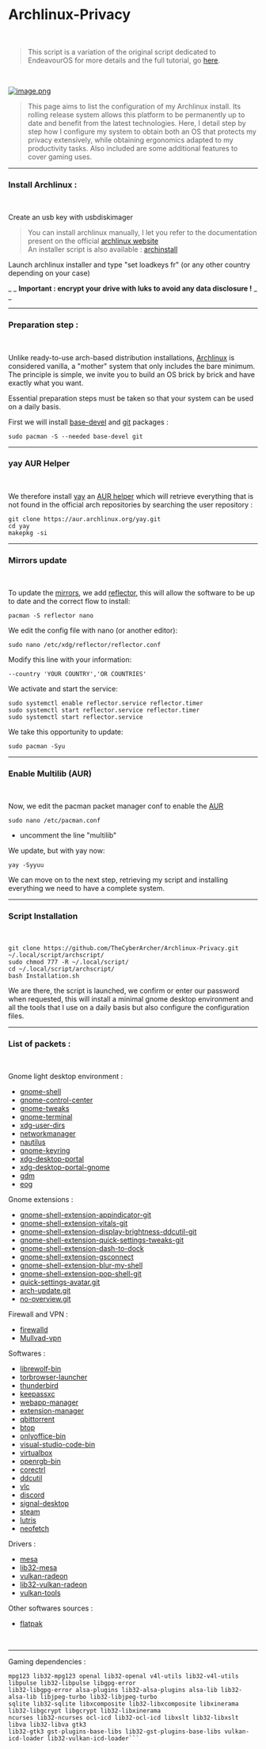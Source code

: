 # Archlinux-Privacy

<br />

>This script is a variation of the original script dedicated to EndeavourOS for more details and the full tutorial, go [here](https://github.com/TheCyberArcher/EndeavourOS-Privacy). 

<br />

[![image.png](https://i.postimg.cc/cLCDrmmq/image.png)](https://postimg.cc/YvcNPQZ8)

>This page aims to list the configuration of my Archlinux install. Its rolling release system allows this platform to be permanently up to date and benefit from the latest technologies. Here, I detail step by step how I configure my system to obtain both an OS that protects my privacy extensively, while obtaining ergonomics adapted to my productivity tasks. Also included are some additional features to cover gaming uses.

---

### Install Archlinux : 

<br />

Create an usb key with usbdiskimager

>You can install archlinux manually, I let you refer to the documentation present on the official [archlinux website](https://wiki.archlinux.org/title/Installation_guide) \
An installer script is also available : [archinstall](https://wiki.archlinux.org/title/Archinstall)

Launch archlinux installer and type "set loadkeys fr" (or any other country depending on your case)

_ _ __Important : encrypt your drive with luks to avoid any data disclosure !__ _ _

---

### Preparation step : 

<br />

Unlike ready-to-use arch-based distribution installations, [Archlinux](https://fr.wikipedia.org/wiki/Arch_Linux) is considered vanilla, a "mother" system that only includes the bare minimum. The principle is simple, we invite you to build an OS brick by brick and have exactly what you want.

Essential preparation steps must be taken so that your system can be used on a daily basis.

First we will install [base-devel](https://archlinux.org/packages/core/any/base-devel/) and [git](https://wiki.archlinux.org/title/Git) packages : 

```sudo pacman -S --needed base-devel git```

---

### yay AUR Helper

<br />

We therefore install [yay](https://github.com/Jguer/yay) an [AUR helper](https://wiki.archlinux.org/title/AUR_helpers) which will retrieve everything that is not found in the official arch repositories by searching the user repository : 

```git clone https://aur.archlinux.org/yay.git``` \
```cd yay``` \
```makepkg -si```

---

### Mirrors update

<br />

To update the [mirrors](https://wiki.archlinux.org/title/Mirrors), we add [reflector](https://wiki.archlinux.org/title/Reflector), this will allow the software to be up to date and the correct flow to install:

```pacman -S reflector nano```

We edit the config file with nano (or another editor):

```sudo nano /etc/xdg/reflector/reflector.conf```

Modify this line with your information:

```--country 'YOUR COUNTRY','OR COUNTRIES'```

We activate and start the service:

```sudo systemctl enable reflector.service reflector.timer``` \
```sudo systemctl start reflector.service reflector.timer``` \
```sudo systemctl start reflector.service```

We take this opportunity to update:

```sudo pacman -Syu```

---

### Enable Multilib (AUR)

<br />

Now, we edit the pacman packet manager conf to enable the [AUR](https://aur.archlinux.org/)

```sudo nano /etc/pacman.conf```

- uncomment the line "multilib"


We update, but with yay now:

```yay -Syyuu```

We can move on to the next step, retrieving my script and installing everything we need to have a complete system.

---

### Script Installation

<br />

```git clone https://github.com/TheCyberArcher/Archlinux-Privacy.git ~/.local/script/archscript/``` \
```sudo chmod 777 -R ~/.local/script/``` \
```cd ~/.local/script/archscript/``` \
```bash Installation.sh```

We are there, the script is launched, we confirm or enter our password when requested, this will install a minimal gnome desktop environment and all the tools that I use on a daily basis but also configure the configuration files.

---

### List of packets : 

<br />

Gnome light desktop environment : 

- [gnome-shell](https://archlinux.org/packages/extra/x86_64/gnome-shell/)
- [gnome-control-center](https://archlinux.org/packages/extra/x86_64/gnome-control-center/)
- [gnome-tweaks](https://archlinux.org/packages/extra/any/gnome-tweaks/)
- [gnome-terminal](https://archlinux.org/packages/extra/x86_64/gnome-terminal/)
- [xdg-user-dirs](https://archlinux.org/packages/extra/x86_64/xdg-user-dirs/)
- [networkmanager](https://archlinux.org/packages/extra/x86_64/networkmanager/)
- [nautilus](https://archlinux.org/packages/extra/x86_64/nautilus/) 
- [gnome-keyring](https://archlinux.org/packages/extra/x86_64/gnome-keyring/)
- [xdg-desktop-portal](https://archlinux.org/packages/extra/x86_64/xdg-desktop-portal/)
- [xdg-desktop-portal-gnome](https://archlinux.org/packages/extra/x86_64/xdg-desktop-portal-gnome/)
- [gdm](https://archlinux.org/packages/extra/x86_64/gdm/)
- [eog](https://archlinux.org/packages/extra/x86_64/eog/)

Gnome extensions : 

- [gnome-shell-extension-appindicator-git](https://github.com/ubuntu/gnome-shell-extension-appindicator)
- [gnome-shell-extension-vitals-git](https://github.com/corecoding/Vitals)
- [gnome-shell-extension-display-brightness-ddcutil-git](https://github.com/daitj/gnome-display-brightness-ddcutil)
- [gnome-shell-extension-quick-settings-tweaks-git](https://github.com/qwreey/quick-settings-tweaks)
- [gnome-shell-extension-dash-to-dock](https://github.com/micheleg/dash-to-dock)
- [gnome-shell-extension-gsconnect](https://github.com/GSConnect/gnome-shell-extension-gsconnect)
- [gnome-shell-extension-blur-my-shell](https://github.com/aunetx/blur-my-shell)
- [gnome-shell-extension-pop-shell-git](https://github.com/pop-os/shell)
- [quick-settings-avatar.git](https://github.com/d-go/quick-settings-avatar)
- [arch-update.git](https://github.com/RaphaelRochet/arch-update)
- [no-overview.git](https://github.com/fthx/no-overview)

Firewall and VPN : 

- [firewalld](https://firewalld.org/)
- [Mullvad-vpn](https://mullvad.net/fr)

Softwares : 

- [librewolf-bin](https://librewolf.net/)
- [torbrowser-launcher](https://www.torproject.org/fr/download/)
- [thunderbird](https://www.thunderbird.net/fr/)
- [keepassxc](https://keepassxc.org/)
- [webapp-manager](https://aur.archlinux.org/packages/webapp-manager)
- [extension-manager](https://aur.archlinux.org/packages/extension-manager)
- [qbittorrent](https://www.qbittorrent.org/)
- [btop](https://github.com/aristocratos/btop)
- [onlyoffice-bin](https://www.onlyoffice.com/fr/)
- [visual-studio-code-bin](https://code.visualstudio.com/)
- [virtualbox](https://www.virtualbox.org/)
- [openrgb-bin](https://openrgb.org/)
- [corectrl](https://gitlab.com/corectrl/corectrl)
- [ddcutil](https://www.ddcutil.com/)
- [vlc](https://www.videolan.org/vlc/)
- [discord](https://discord.com/)
- [signal-desktop](https://signal.org/download/)
- [steam](https://store.steampowered.com/)
- [lutris](https://lutris.net/)
- [neofetch](https://github.com/dylanaraps/neofetch)

Drivers : 

- [mesa](https://archlinux.org/packages/extra/x86_64/mesa/)
- [lib32-mesa](https://archlinux.org/packages/multilib/x86_64/lib32-mesa/)
- [vulkan-radeon](https://archlinux.org/packages/extra/x86_64/vulkan-radeon/)
- [lib32-vulkan-radeon](https://archlinux.org/packages/multilib/x86_64/lib32-vulkan-radeon/)
- [vulkan-tools](https://archlinux.org/packages/extra/x86_64/vulkan-tools/)

Other softwares sources : 

- [flatpak](https://www.flatpak.org/)

<br />

---

Gaming dependencies : 

```proton-ge-custom wine-staging giflib lib32-giflib libpng lib32-libpng libldap lib32-libldap gnutls lib32-gnutls
mpg123 lib32-mpg123 openal lib32-openal v4l-utils lib32-v4l-utils libpulse lib32-libpulse libgpg-error
lib32-libgpg-error alsa-plugins lib32-alsa-plugins alsa-lib lib32-alsa-lib libjpeg-turbo lib32-libjpeg-turbo
sqlite lib32-sqlite libxcomposite lib32-libxcomposite libxinerama lib32-libgcrypt libgcrypt lib32-libxinerama
ncurses lib32-ncurses ocl-icd lib32-ocl-icd libxslt lib32-libxslt libva lib32-libva gtk3
lib32-gtk3 gst-plugins-base-libs lib32-gst-plugins-base-libs vulkan-icd-loader lib32-vulkan-icd-loader```
